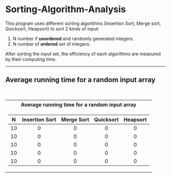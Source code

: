 # Sorting-Algorithm-Analysis
This program uses different sorting algorithms (Insertion Sort, Merge sort, Quicksort, Heapsort) to  sort 2 kinds of input:
1. N number if **unordered** and randomly generated integers. 
2. N number of **ordered** set of integers.

After sorting the input set, the efficiency of each algorithms are measured by their computing time.

---

## **Average running time for a random input array**
<br>

<table>
<tr><th> <b>Average running time for a random input array</b> </th></tr>
<tr><td>

| N | Insertion Sort | Merge Sort | Quicksort | Heapsort | 
|:--:|:--:|:--:|:--:|:--:|
| 10 | 0 | 0 | 0 | 0 |
| 10 | 0 | 0 | 0 | 0 |
| 10 | 0 | 0 | 0 | 0 |
| 10 | 0 | 0 | 0 | 0 |
| 10 | 0 | 0 | 0 | 0 |

</td></tr>

</table>
